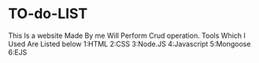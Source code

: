 # TO-do-LIST
This Is a website Made By me Will Perform Crud operation.
Tools Which I Used Are Listed below
1:HTML
2:CSS
3:Node.JS
4:Javascript
5:Mongoose
6:EJS

